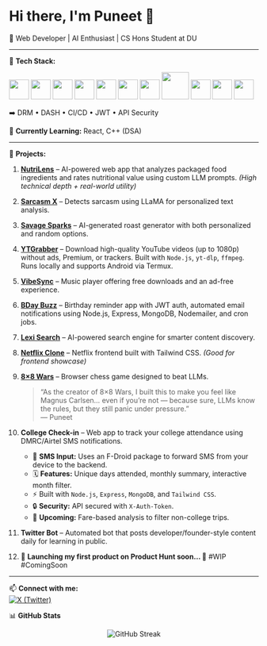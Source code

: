 # Hi there, I'm Puneet 👋 

🚀 Web Developer | AI Enthusiast | CS Hons Student at DU

---

🔹 **Tech Stack:**  
<p align="left">
  <img src="https://cdn.jsdelivr.net/gh/devicons/devicon/icons/html5/html5-original.svg" width="40" height="40"/>
  <img src="https://cdn.jsdelivr.net/gh/devicons/devicon/icons/css3/css3-original.svg" width="40" height="40"/>
  <img src="https://cdn.jsdelivr.net/gh/devicons/devicon/icons/javascript/javascript-original.svg" width="40" height="40"/>
  <img src="https://cdn.jsdelivr.net/gh/devicons/devicon/icons/nodejs/nodejs-original.svg" width="40" height="40"/>
  <img src="https://cdn.jsdelivr.net/gh/devicons/devicon/icons/express/express-original.svg" width="40" height="40"/>
  <img src="https://cdn.jsdelivr.net/gh/devicons/devicon/icons/mongodb/mongodb-original.svg" width="40" height="40"/>
  <img src="https://www.vectorlogo.zone/logos/tailwindcss/tailwindcss-icon.svg" width="40" height="40"/>
  <img src="https://upload.wikimedia.org/wikipedia/commons/5/5f/FFmpeg_Logo_new.svg" width="55" height="55"/>
  <img src="https://cdn.jsdelivr.net/gh/devicons/devicon/icons/azure/azure-original.svg" width="40" height="40"/>
  <img src="https://cdn.jsdelivr.net/gh/devicons/devicon/icons/apachekafka/apachekafka-original.svg" width="40" height="40"/>
  <img src="https://cdn.jsdelivr.net/gh/devicons/devicon/icons/firebase/firebase-plain.svg" width="40" height="40"/>
</p>

➡️ DRM • DASH • CI/CD • JWT • API Security  

🔹 **Currently Learning:** React, C++ (DSA)  

---

🔹 **Projects:**  

1. **[NutriLens](https://codeforces-project.vercel.app/)** – AI-powered web app that analyzes packaged food ingredients and rates nutritional value using custom LLM prompts. *(High technical depth + real-world utility)*  

2. **[Sarcasm X](https://sarcasm-x.vercel.app/)** – Detects sarcasm using LLaMA for personalized text analysis.  

3. **[Savage Sparks](https://savage-sparks.vercel.app/)** – AI-generated roast generator with both personalized and random options.  

4. **[YTGrabber](https://github.com/PuneetKumar1790/YTGrabber)** – Download high-quality YouTube videos (up to 1080p) without ads, Premium, or trackers. Built with `Node.js`, `yt-dlp`, `ffmpeg`. Runs locally and supports Android via Termux.  

5. **[VibeSync](https://vibe-sync-six.vercel.app/)** – Music player offering free downloads and an ad-free experience.  

6. **[BDay Buzz](https://bday-buzz-kh86.vercel.app/index.html)** – Birthday reminder app with JWT auth, automated email notifications using Node.js, Express, MongoDB, Nodemailer, and cron jobs.  

7. **[Lexi Search](https://66f1b41482cdde767cf1ec93--sunny-sundae-c9d4ca.netlify.app/)** – AI-powered search engine for smarter content discovery.  

8. **[Netflix Clone](https://netflix-clone-navy-kappa.vercel.app/)** – Netflix frontend built with Tailwind CSS. *(Good for frontend showcase)*  

9. **[8×8 Wars](https://8x8-wars.vercel.app/)** – Browser chess game designed to beat LLMs.  
   > “As the creator of 8×8 Wars, I built this to make you feel like Magnus Carlsen… even if you’re not — because sure, LLMs know the rules, but they still panic under pressure.”  
   > — Puneet  

10. **College Check-in** – Web app to track your college attendance using DMRC/Airtel SMS notifications.  
    - 📲 **SMS Input:** Uses an F-Droid package to forward SMS from your device to the backend.  
    - 🗓️ **Features:** Unique days attended, monthly summary, interactive month filter.  
    - ⚡ Built with `Node.js`, `Express`, `MongoDB`, and `Tailwind CSS`.  
    - 🔒 **Security:** API secured with `X-Auth-Token`.  
    - 🔹 **Upcoming:** Fare-based analysis to filter non-college trips.  

11. **Twitter Bot** – Automated bot that posts developer/founder-style content daily for learning in public.  

12. 🚀 **Launching my first product on Product Hunt soon… 👀** #WIP #ComingSoon  

---

📫 **Connect with me:**  
[![X (Twitter)](https://img.shields.io/badge/X-%40puneetdev__-black?style=flat&logo=twitter)](https://twitter.com/puneetdev_)  

📊 **GitHub Stats**  
<p align="center">
  <img src="https://streak-stats.demolab.com/?user=PuneetKumar1790&theme=dark&hide_border=true" alt="GitHub Streak"/>
</p>

